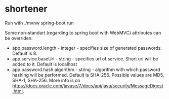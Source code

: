 # shortener

Run with ./mvnw spring-boot:run

Some non-standart (regarding to spring boot with WebMVC) attributes can be overriden:
* app.password.length - integer - specifies size of generated passwords. Default is 8.
* app.service.baseUrl - string - specifies url of service. Short url will be added to it. Default is localhost
* app.password.hash.algorithm - string - algorithm with which password hashing will be performed. Default is SHA-256. Possible values are MD5, SHA-1, SHA-256. More info is on https://docs.oracle.com/javase/7/docs/api/java/security/MessageDigest.html.
